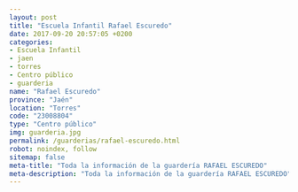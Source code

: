 ```yaml
---
layout: post
title: "Escuela Infantil Rafael Escuredo"
date: 2017-09-20 20:57:05 +0200
categories:
- Escuela Infantil
- jaen
- torres
- Centro público
- guarderia
name: "Rafael Escuredo"
province: "Jaén"
location: "Torres"
code: "23008804"
type: "Centro público"
img: guarderia.jpg
permalink: /guarderias/rafael-escuredo.html
robot: noindex, follow
sitemap: false
meta-title: "Toda la información de la guardería RAFAEL ESCUREDO"
meta-description: "Toda la información de la guardería RAFAEL ESCUREDO"
---
```

